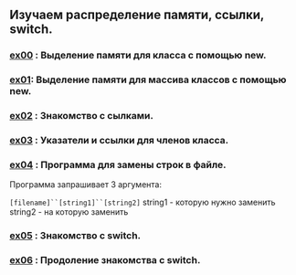 ## Изучаем распределение памяти, ссылки, switch. 

### [ex00](https://github.com/odgigodji/CPP/tree/master/CPP01/ex00) : Выделение памяти для класса с помощью new.
### [ex01](https://github.com/odgigodji/CPP/tree/master/CPP01/ex01): Выделение памяти для массива классов с помощью new.
### [ex02](https://github.com/odgigodji/CPP/tree/master/CPP01/ex02) : Знакомство с сылками.
### [ex03](https://github.com/odgigodji/CPP/tree/master/CPP01/ex03) : Указатели и ссылки для членов класса.
### [ex04](https://github.com/odgigodji/CPP/tree/master/CPP01/ex04) : Программа для замены строк в файле.
Программа запрашивает 3 аргумента: 

`[filename]``[string1]``[string2]`
string1 - которую нужно заменить
string2 - на которую заменить
### [ex05](https://github.com/odgigodji/CPP/tree/master/CPP01/ex05) : Знакомство с switch.
### [ex06](https://github.com/odgigodji/CPP/tree/master/CPP01/ex06) : Продоление знакомства с switch.
